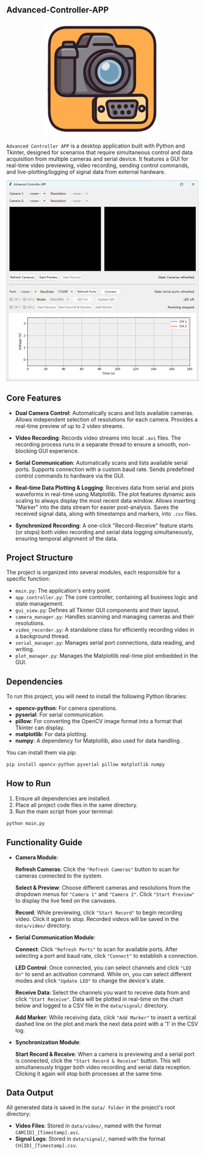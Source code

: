 ## Advanced-Controller-APP

<p align="center">
  <img src="assets/appicon.png" alt="app icon" width="300" />
</p>

`Advanced Controller APP` is a desktop application built with Python and Tkinter, designed for scenarios that require simultaneous control and data acquisition from multiple cameras and serial device. It features a GUI for real-time video previewing, video recording, sending control commands, and live-plotting/logging of signal data from external hardware.

<p align="center">
  <img src="assets/appview.png" alt="app view" width="600" />
</p>

## Core Features

- **Dual Camera Control**:
  Automatically scans and lists available cameras.
  Allows independent selection of resolutions for each camera.
  Provides a real-time preview of up to 2 video streams.

- **Video Recording**:
  Records video streams into local `.avi` files.
  The recording process runs in a separate thread to ensure a smooth, non-blocking GUI experience.

- **Serial Communication**:
  Automatically scans and lists available serial ports.
  Supports connection with a custom baud rate.
  Sends predefined control commands to hardware via the GUI.

- **Real-time Data Plotting & Logging**:
  Receives data from serial and plots waveforms in real-time using Matplotlib.
  The plot features dynamic axis scaling to always display the most recent data window.
  Allows inserting "Marker" into the data stream for easier post-analysis.
  Saves the received signal data, along with timestamps and markers, into `.csv` files.

- **Synchronized Recording**:
  A one-click "Record-Receive" feature starts (or stops) both video recording and serial data logging simultaneously, ensuring temporal alignment of the data.

## Project Structure

The project is organized into several modules, each responsible for a specific function:

- `main.py`: The application's entry point.
- `app_controller.py`: The core controller, containing all business logic and state management.
- `gui_view.py`: Defines all Tkinter GUI components and their layout.
- `camera_manager.py`: Handles scanning and managing cameras and their resolutions.
- `video_recorder.py`: A standalone class for efficiently recording video in a background thread.
- `serial_manager.py`: Manages serial port connections, data reading, and writing.
- `plot_manager.py`: Manages the Matplotlib real-time plot embedded in the GUI.

## Dependencies

To run this project, you will need to install the following Python libraries:

- **opencv-python**: For camera operations.
- **pyserial**: For serial communication.
- **pillow**: For converting the OpenCV image format into a format that Tkinter can display.
- **matplotlib**: For data plotting.
- **numpy**: A dependency for Matplotlib, also used for data handling.

You can install them via pip:
```bash
pip install opencv-python pyserial pillow matplotlib numpy
```

## How to Run

1. Ensure all dependencies are installed.
2. Place all project code files in the same directory.
3. Run the main script from your terminal:
```bash
python main.py
```

## Functionality Guide

- **Camera Module**:

  **Refresh Cameras**: Click the `"Refresh Cameras"` button to scan for cameras connected to the system.

  **Select & Preview**: Choose different cameras and resolutions from the dropdown menus for `"Camera 1"` and `"Camera 2"`. Click `"Start Preview"` to display the live feed on the canvases.

  **Record**: While previewing, click `"Start Record"` to begin recording video. Click it again to stop. Recorded videos will be saved in the `data/video/` directory.

- **Serial Communication Module**:

  **Connect**: Click `"Refresh Ports"` to scan for available ports. After selecting a port and baud rate, click `"Connect"` to establish a connection.

  **LED Control**: Once connected, you can select channels and click `"LED On"` to send an activation command. While on, you can select different modes and click `"Update LED"` to change the device's state.

  **Receive Data**: Select the channels you want to receive data from and click `"Start Receive"`. Data will be plotted in real-time on the chart below and logged to a CSV file in the `data/signal/` directory.

  **Add Marker**: While receiving data, click `"Add Marker"` to insert a vertical dashed line on the plot and mark the next data point with a '1' in the CSV log.

- **Synchronization Module**:

  **Start Record & Receive**: When a camera is previewing and a serial port is connected, click the `"Start Record & Receive"` button. This will simultaneously trigger both video recording and serial data reception. Clicking it again will stop both processes at the same time.

## Data Output

All generated data is saved in the `data/ folder` in the project's root directory:

- **Video Files**: Stored in `data/video/`, named with the format `CAM[ID]_[Timestamp].avi`.
- **Signal Logs**: Stored in `data/signal/`, named with the format `CH[ID]_[Timestamp].csv`.
